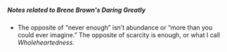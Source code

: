 ##### Notes related to Brene Brown's _Daring Greatly_
- The opposite of “never enough” isn’t abundance or “more
than you could ever imagine.” The opposite of scarcity is enough, or what I call _Wholeheartedness_.
